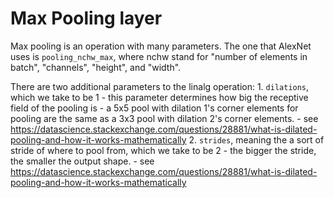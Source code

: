 # Max Pooling layer

Max pooling is an operation with many parameters. The one that AlexNet uses is
`pooling_nchw_max`, where nchw stand for "number of elements in batch", "channels",
"height", and "width".

There are two additional parameters to the linalg operation:
    1. `dilations`, which we take to be 1
        - this parameter determines how big the receptive field of the pooling is
        - a 5x5 pool with dilation 1's corner elements for pooling are the same as a 3x3
        pool with dilation 2's corner elements.
        - see <https://datascience.stackexchange.com/questions/28881/what-is-dilated-pooling-and-how-it-works-mathematically>
    2. `strides`, meaning the a sort of stride of where to pool from, which we take to be 2
        - the bigger the stride, the smaller the output shape.
        - see <https://datascience.stackexchange.com/questions/28881/what-is-dilated-pooling-and-how-it-works-mathematically>
